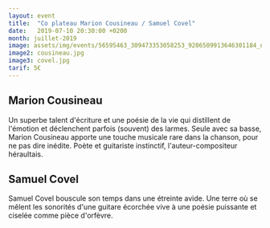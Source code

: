 ```yaml
---
layout: event
title:  "Co plateau Marion Cousineau / Samuel Covel"
date:   2019-07-10 20:30:00 +0200
month: juillet-2019
image: assets/img/events/56595463_309473353058253_9206509913646301184_n.jpg
image2: cousineau.jpg
image3: covel.jpg
tarif: 5€
---
```


## Marion Cousineau

Un superbe talent d'écriture et une poésie de la vie qui distillent de l'émotion et déclenchent parfois (souvent) des larmes. Seule avec sa basse, Marion Cousineau apporte une touche musicale rare dans la chanson, pour ne pas dire inédite. Poète et guitariste instinctif, l'auteur-compositeur héraultais.

## Samuel Covel

Samuel Covel bouscule son temps dans une étreinte avide. Une terre où se mêlent les sonorités d'une guitare écorchée vive à une poésie puissante et ciselée comme pièce d'orfèvre.
